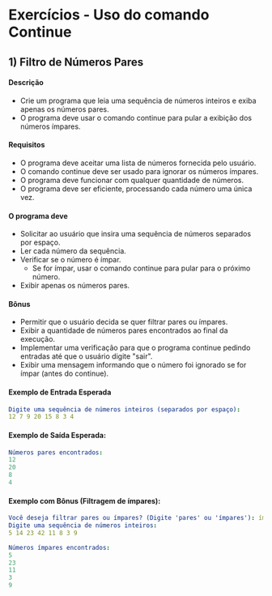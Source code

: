 # Exercícios - Uso do comando Continue

## 1) **Filtro de Números Pares**

#### Descrição

- Crie um programa que leia uma sequência de números inteiros e exiba apenas os números pares. 
- O programa deve usar o comando continue para pular a exibição dos números ímpares.

#### Requisitos

- O programa deve aceitar uma lista de números fornecida pelo usuário.
- O comando continue deve ser usado para ignorar os números ímpares.
- O programa deve funcionar com qualquer quantidade de números.
- O programa deve ser eficiente, processando cada número uma única vez.

#### O programa deve

- Solicitar ao usuário que insira uma sequência de números separados por espaço.
- Ler cada número da sequência.
- Verificar se o número é ímpar.
    - Se for ímpar, usar o comando continue para pular para o próximo número.
- Exibir apenas os números pares.

#### Bônus

- Permitir que o usuário decida se quer filtrar pares ou ímpares.
- Exibir a quantidade de números pares encontrados ao final da execução.
- Implementar uma verificação para que o programa continue pedindo entradas até que o usuário digite "sair".
- Exibir uma mensagem informando que o número foi ignorado se for ímpar (antes do continue).

#### Exemplo de Entrada Esperada

~~~yaml
Digite uma sequência de números inteiros (separados por espaço): 
12 7 9 20 15 8 3 4
~~~

#### Exemplo de Saída Esperada:

~~~yaml
Números pares encontrados:
12
20
8
4
~~~

#### Exemplo com Bônus (Filtragem de ímpares):

~~~yaml
Você deseja filtrar pares ou ímpares? (Digite 'pares' ou 'ímpares'): ímpares
Digite uma sequência de números inteiros: 
5 14 23 42 11 8 3 9

Números ímpares encontrados:
5
23
11
3
9
~~~